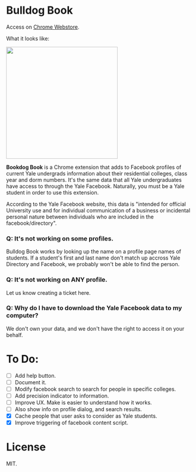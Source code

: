
# Bulldog Book

Access on [Chrome Webstore](https://chrome.google.com/webstore/detail/bulldog-facebook/jnfmcjindkjnjmapjemigfinkhgieoik).

What it looks like:

<img src="http://i.imgur.com/lbSvhE0.png" alt="" height="300" />

**Bookdog Book** is a Chrome extension that adds to Facebook profiles of
current Yale undergrads information about their residential colleges, class
year and dorm numbers. It's the same data that all Yale undergraduates have
access to through the Yale Facebook. Naturally, you must be a Yale student
in order to use this extension.

According to the Yale Facebook website, this data is "intended for official
University use and for individual communication of a business or incidental
personal nature between individuals who are included in the facebook/directory".

### Q: It's not working on some profiles.

Bulldog Book works by looking up the name on a profile page names of students.
If a student's first and last name don't match up accross Yale Directory and
Facebook, we probably won't be able to find the person.

### Q: It's not working on ANY profile.

Let us know creating a ticket here.

### Q: Why do I have to download the Yale Facebook data to my computer?

We don't own your data, and we don't have the right to access it on your behalf.

# To Do:
- [ ] Add help button.
- [ ] Document it.
- [ ] Modify facebook search to search for people in specific colleges.
- [ ] Add precision indicator to information.
- [ ] Improve UX. Make is easier to understand how it works.
- [ ] Also show info on profile dialog, and search results.
- [x] Cache people that user asks to consider as Yale students.
- [x] Improve triggering of facebook content script.

# License

MIT.
